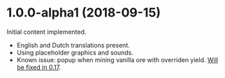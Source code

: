 # 1.0.0-alpha1 (2018-09-15)

Initial content implemented.
* English and Dutch translations present.
* Using placeholder graphics and sounds.
* Known issue: popup when mining vanilla ore with overriden yield. [Will be fixed in 0.17](https://forums.factorio.com/viewtopic.php?f=25&t=62285).
